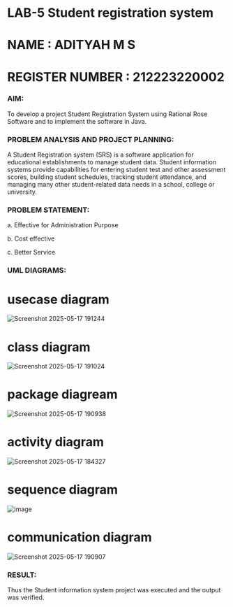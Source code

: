 # LAB-5 Student registration system
# NAME : ADITYAH M S
# REGISTER NUMBER : 212223220002

### AIM:
To develop a project Student Registration System using Rational Rose Software and to
implement the software in Java.
### PROBLEM ANALYSIS AND PROJECT PLANNING:
A Student Registration system (SRS) is a software application for educational
establishments to manage student data. Student information systems provide capabilities for
entering student test and other assessment scores, building student schedules, tracking student
attendance, and managing many other student-related data needs in a school, college or
university.
### PROBLEM STATEMENT:
a. Effective for Administration Purpose

b. Cost effective

c. Better Service
### UML DIAGRAMS:
# usecase diagram
![Screenshot 2025-05-17 191244](https://github.com/user-attachments/assets/ca5c096a-10c0-40b3-bc8a-94100055ffbc)
# class diagram
![Screenshot 2025-05-17 191024](https://github.com/user-attachments/assets/907f575d-5129-4cab-b143-6f32f0b31be9)
# package diagream
![Screenshot 2025-05-17 190938](https://github.com/user-attachments/assets/90448175-8831-485b-847c-de21ec3f38c3)
# activity diagram
![Screenshot 2025-05-17 184327](https://github.com/user-attachments/assets/3e7fbe3e-73ea-4831-8792-31edfe62a893)
# sequence diagram
![image](https://github.com/user-attachments/assets/7d26b584-bb83-48e8-a79e-12cefb0c1f19)
# communication diagram
![Screenshot 2025-05-17 190907](https://github.com/user-attachments/assets/ac4fffca-8a25-4480-9006-ceaae803aac8)




### RESULT:
Thus the Student information system project was executed and the output was
verified.
